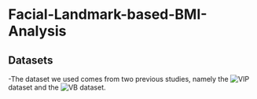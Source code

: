 # Facial-Landmark-based-BMI-Analysis
## Datasets
-The dataset we used comes from two previous studies, namely the ![VIP](https://ieeexplore.ieee.org/abstract/document/8546159) dataset and the ![VB](https://ieeexplore.ieee.org/abstract/document/8666768) dataset.
